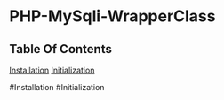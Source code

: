 # PHP-MySqli-WrapperClass
## Table Of Contents
[Installation](#Installation)
[Initialization](#Initialization)

#Installation
#Initialization
